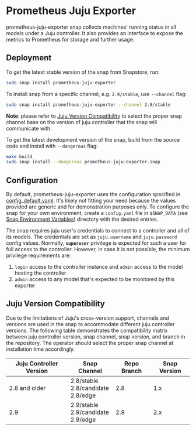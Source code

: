 # Prometheus Juju Exporter

prometheus-juju-exporter snap collects machines' running status in all models under a Juju controller. It also provides an interface to expose the metrics to Prometheus for storage and further usage.

## Deployment
To get the latest stable version of the snap from Snapstore, run:
```bash
sudo snap install prometheus-juju-exporter
```

To install snap from a specific channel, e.g. `2.9/stable`, use `--channel` flag:
```bash
sudo snap install prometheus-juju-exporter --channel 2.9/stable
```
**Note**: please refer to [Juju Version Compatibility](#juju-version-compatibility) to select the proper snap channel base on the version of juju controller that the snap will communicate with.

To get the latest development version of the snap, build from the source code and install with `--dangerous` flag:
```bash
make build
sudo snap install --dangerous prometheus-juju-exporter.snap
```

## Configuration
By default, prometheus-juju-exporter uses the configuration specified in [config_default.yaml](prometheus-juju-exporter/config_default.yaml). It's likely not fitting your need because the values provided are generic and for demonstration purposes only. To configure the snap for your own environment, create a `config.yaml` file in `$SNAP_DATA` (see [Snap Environment Variables](https://snapcraft.io/docs/environment-variables)) directory with the desired entries.

The snap requires juju user's credentials to connect to a controller and all of its models. The credentials are set as `juju.username` and `juju.password` config values. Normally, **`superuser`** privilege is expected for such a user for full access to the controller. However, in case it is not possible, the minimum privilege requirements are:
1. `login` access to the controller instance and `admin` access to the model hosting the controller
2. `admin` access to any model that's expected to be monitored by this exporter


## Juju Version Compatibility
Due to the limitations of Juju's cross-version support, channels and versions are used in the snap to accommodate different juju controller versions. The following table demonstrates the compatibility matrix between juju controller version, snap channel, snap version, and branch in the repository. The operator should select the proper snap channel at installation time accordingly.

| Juju Controller Version | Snap Channel                              | Repo Branch | Snap Version |
|-------------------------|-------------------------------------------|-------------|--------------|
| 2.8 and older           | 2.8/stable<br/>2.8/candidate<br/>2.8/edge | 2.8         | 1.x          |
| 2.9                     | 2.9/stable<br/>2.9/candidate<br/>2.9/edge | 2.9         | 2.x          |